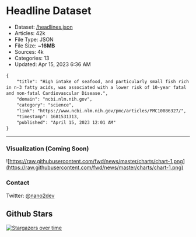 # Headline Dataset

- Dataset: [/headlines.json](https://raw.githubusercontent.com/fwd/news/master/headlines.json) 
- Articles: 42k
- File Type: JSON
- File Size: ~**16MB**
- Sources: 4k
- Categories: 13
- Updated: Apr 15, 2023 6:36 AM

```
{
    "title": "High intake of seafood, and particularly small fish rich in n-3 fatty acids, was associated with a lower risk of 10-year fatal and non-fatal Cardiovascular Disease.",
    "domain": "ncbi.nlm.nih.gov",
    "category": "science",
    "link": "https://www.ncbi.nlm.nih.gov/pmc/articles/PMC10086327/",
    "timestamp": 1681531313,
    "published": "April 15, 2023 12:01 AM"
}
```

---

### Visualization (Coming Soon)

![https://raw.githubusercontent.com/fwd/news/master/charts/chart-1.png](https://raw.githubusercontent.com/fwd/news/master/charts/chart-1.png)

### Contact 

Twitter: [@nano2dev](https://twitter.com/nano2dev)

## Github Stars

[![Stargazers over time](https://starchart.cc/fwd/news.svg)](https://starchart.cc/fwd/news)
